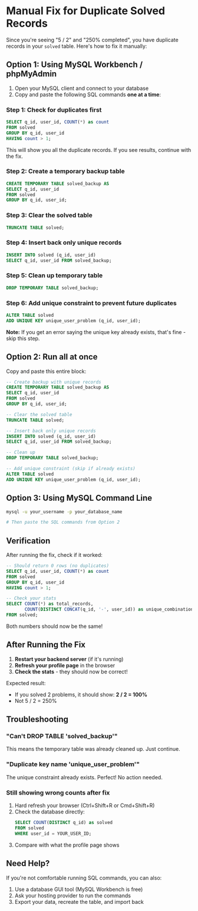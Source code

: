 # Manual Fix for Duplicate Solved Records

Since you're seeing "5 / 2" and "250% completed", you have duplicate records in your `solved` table. Here's how to fix it manually:

## Option 1: Using MySQL Workbench / phpMyAdmin

1. Open your MySQL client and connect to your database
2. Copy and paste the following SQL commands **one at a time**:

### Step 1: Check for duplicates first

```sql
SELECT q_id, user_id, COUNT(*) as count 
FROM solved 
GROUP BY q_id, user_id 
HAVING count > 1;
```

This will show you all the duplicate records. If you see results, continue with the fix.

### Step 2: Create a temporary backup table

```sql
CREATE TEMPORARY TABLE solved_backup AS
SELECT q_id, user_id
FROM solved
GROUP BY q_id, user_id;
```

### Step 3: Clear the solved table

```sql
TRUNCATE TABLE solved;
```

### Step 4: Insert back only unique records

```sql
INSERT INTO solved (q_id, user_id)
SELECT q_id, user_id FROM solved_backup;
```

### Step 5: Clean up temporary table

```sql
DROP TEMPORARY TABLE solved_backup;
```

### Step 6: Add unique constraint to prevent future duplicates

```sql
ALTER TABLE solved
ADD UNIQUE KEY unique_user_problem (q_id, user_id);
```

**Note:** If you get an error saying the unique key already exists, that's fine - skip this step.

## Option 2: Run all at once

Copy and paste this entire block:

```sql
-- Create backup with unique records
CREATE TEMPORARY TABLE solved_backup AS
SELECT q_id, user_id
FROM solved
GROUP BY q_id, user_id;

-- Clear the solved table
TRUNCATE TABLE solved;

-- Insert back only unique records
INSERT INTO solved (q_id, user_id)
SELECT q_id, user_id FROM solved_backup;

-- Clean up
DROP TEMPORARY TABLE solved_backup;

-- Add unique constraint (skip if already exists)
ALTER TABLE solved
ADD UNIQUE KEY unique_user_problem (q_id, user_id);
```

## Option 3: Using MySQL Command Line

```bash
mysql -u your_username -p your_database_name

# Then paste the SQL commands from Option 2
```

## Verification

After running the fix, check if it worked:

```sql
-- Should return 0 rows (no duplicates)
SELECT q_id, user_id, COUNT(*) as count 
FROM solved 
GROUP BY q_id, user_id 
HAVING count > 1;

-- Check your stats
SELECT COUNT(*) as total_records,
       COUNT(DISTINCT CONCAT(q_id, '-', user_id)) as unique_combinations
FROM solved;
```

Both numbers should now be the same!

## After Running the Fix

1. **Restart your backend server** (if it's running)
2. **Refresh your profile page** in the browser
3. **Check the stats** - they should now be correct!

Expected result:
- If you solved 2 problems, it should show: **2 / 2 = 100%**
- Not 5 / 2 = 250%

## Troubleshooting

### "Can't DROP TABLE 'solved_backup'"
This means the temporary table was already cleaned up. Just continue.

### "Duplicate key name 'unique_user_problem'"
The unique constraint already exists. Perfect! No action needed.

### Still showing wrong counts after fix
1. Hard refresh your browser (Ctrl+Shift+R or Cmd+Shift+R)
2. Check the database directly:
   ```sql
   SELECT COUNT(DISTINCT q_id) as solved
   FROM solved
   WHERE user_id = YOUR_USER_ID;
   ```
3. Compare with what the profile page shows

## Need Help?

If you're not comfortable running SQL commands, you can also:
1. Use a database GUI tool (MySQL Workbench is free)
2. Ask your hosting provider to run the commands
3. Export your data, recreate the table, and import back




